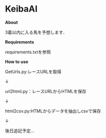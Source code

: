 # KeibaAI

**About**

3着以内に入る馬を予想します．

**Requirements**

requirements.txtを参照

**How to use**


GetUrls.py:レースURLを取得

↓

url2html.py：レースURLからHTMLを保存

↓

html2csv.py:HTMLからデータを抽出しcsvで保存

↓

後日追記予定...
